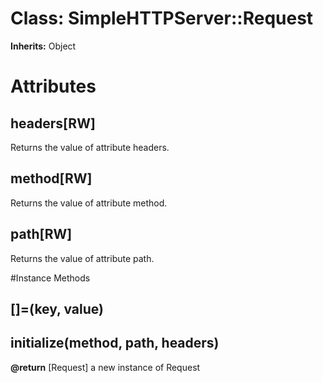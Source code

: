 # Class: SimpleHTTPServer::Request
**Inherits:** Object
    



# Attributes
## headers[RW] [](#attribute-i-headers)
Returns the value of attribute headers.

## method[RW] [](#attribute-i-method)
Returns the value of attribute method.

## path[RW] [](#attribute-i-path)
Returns the value of attribute path.


#Instance Methods
## [](key) [](#method-i-[])

## []=(key, value) [](#method-i-[]=)

## initialize(method, path, headers) [](#method-i-initialize)

**@return** [Request] a new instance of Request


